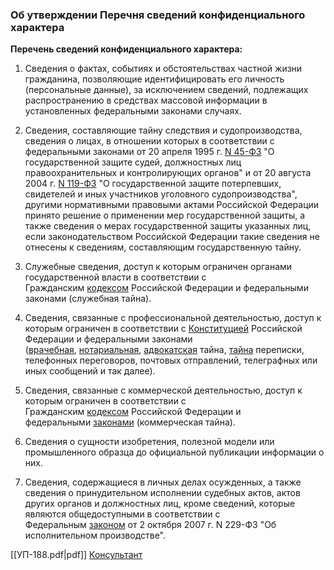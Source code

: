 ### Об утверждении Перечня сведений конфиденциального характера


**Перечень сведений конфиденциального характера:**

1. Сведения о фактах, событиях и обстоятельствах частной жизни гражданина, позволяющие идентифицировать его личность (персональные данные), за исключением сведений, подлежащих распространению в средствах массовой информации в установленных федеральными законами случаях.

2. Сведения, составляющие тайну следствия и судопроизводства, сведения о лицах, в отношении которых в соответствии с федеральными законами от 20 апреля 1995 г. [N 45-ФЗ](http://www.consultant.ru/document/cons_doc_LAW_389108/d7d4ca0dba6f9882f7fde832c183f10b8f86f8a6/#dst100057) "О государственной защите судей, должностных лиц правоохранительных и контролирующих органов" и от 20 августа 2004 г. [N 119-ФЗ](http://www.consultant.ru/document/cons_doc_LAW_389097/f39c81317cefe51924c1ecc98a5c3decbbac114c/#dst100061) "О государственной защите потерпевших, свидетелей и иных участников уголовного судопроизводства", другими нормативными правовыми актами Российской Федерации принято решение о применении мер государственной защиты, а также сведения о мерах государственной защиты указанных лиц, если законодательством Российской Федерации такие сведения не отнесены к сведениям, составляющим государственную тайну.

3. Служебные сведения, доступ к которым ограничен органами государственной власти в соответствии с Гражданским [кодексом](http://www.consultant.ru/document/cons_doc_LAW_418167/) Российской Федерации и федеральными законами (служебная тайна).

4. Сведения, связанные с профессиональной деятельностью, доступ к которым ограничен в соответствии с [Конституцией](http://www.consultant.ru/document/cons_doc_LAW_2875/2573feee1caecac37c442734e00215bbf1c85248/#dst100094) Российской Федерации и федеральными законами ([врачебная](http://www.consultant.ru/document/cons_doc_LAW_422434/9f906d460f9454a8a0d290738d9fc2798c1e865a/#dst100102), [нотариальная](http://www.consultant.ru/document/cons_doc_LAW_425442/827a0570bc7a51eb7e0951ca313b4b7b629cb94f/#dst58), [адвокатская](http://www.consultant.ru/document/cons_doc_LAW_400019/afe346a9065e891a762908c86e6de63f45533e19/#dst100078) тайна, [тайна](http://www.consultant.ru/document/cons_doc_LAW_421199/2add28425adfc0411d61abad9deab4873e7ad274/#dst100594) переписки, телефонных переговоров, почтовых отправлений, телеграфных или иных сообщений и так далее).

5. Сведения, связанные с коммерческой деятельностью, доступ к которым ограничен в соответствии с Гражданским [кодексом](http://www.consultant.ru/document/cons_doc_LAW_433439/f8743d677137889f4c521c9e3e17a5d837ed54bf/#dst101423) Российской Федерации и федеральными [законами](http://www.consultant.ru/document/cons_doc_LAW_422022/) (коммерческая тайна).

6. Сведения о сущности изобретения, полезной модели или промышленного образца до официальной публикации информации о них.

7. Сведения, содержащиеся в личных делах осужденных, а также сведения о принудительном исполнении судебных актов, актов других органов и должностных лиц, кроме сведений, которые являются общедоступными в соответствии с Федеральным [законом](http://www.consultant.ru/document/cons_doc_LAW_436660/1c194590ac1e7f7d1f67e084b018deaae29bcdef/#dst31) от 2 октября 2007 г. N 229-ФЗ "Об исполнительном производстве".

[[УП-188.pdf|pdf]]
[Консультант](http://www.consultant.ru/document/cons_doc_LAW_13532/0179b6b5a612a4e6b17de579e3589aa0526bfe79/)